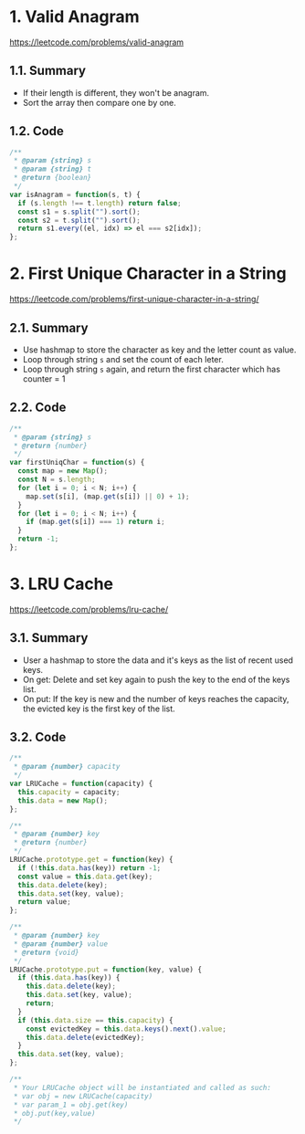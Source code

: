 # 1. Valid Anagram

https://leetcode.com/problems/valid-anagram

## 1.1. Summary

- If their length is different, they won't be anagram.
- Sort the array then compare one by one.

## 1.2. Code

```js
/**
 * @param {string} s
 * @param {string} t
 * @return {boolean}
 */
var isAnagram = function(s, t) {
  if (s.length !== t.length) return false;
  const s1 = s.split("").sort();
  const s2 = t.split("").sort();
  return s1.every((el, idx) => el === s2[idx]);
};
```

# 2. First Unique Character in a String

https://leetcode.com/problems/first-unique-character-in-a-string/

## 2.1. Summary

- Use hashmap to store the character as key and the letter count as value.
- Loop through string `s` and set the count of each leter.
- Loop through string `s` again, and return the first character which has counter = 1

## 2.2. Code

```js
/**
 * @param {string} s
 * @return {number}
 */
var firstUniqChar = function(s) {
  const map = new Map();
  const N = s.length;
  for (let i = 0; i < N; i++) {
    map.set(s[i], (map.get(s[i]) || 0) + 1);
  }
  for (let i = 0; i < N; i++) {
    if (map.get(s[i]) === 1) return i;
  }
  return -1;
};
```

# 3. LRU Cache

https://leetcode.com/problems/lru-cache/

## 3.1. Summary

- User a hashmap to store the data and it's keys as the list of recent used keys.
- On get: Delete and set key again to push the key to the end of the keys list.
- On put: If the key is new and the number of keys reaches the capacity, the evicted key is the first key of the list.

## 3.2. Code

```js
/**
 * @param {number} capacity
 */
var LRUCache = function(capacity) {
  this.capacity = capacity;
  this.data = new Map();
};

/**
 * @param {number} key
 * @return {number}
 */
LRUCache.prototype.get = function(key) {
  if (!this.data.has(key)) return -1;
  const value = this.data.get(key);
  this.data.delete(key);
  this.data.set(key, value);
  return value;
};

/**
 * @param {number} key
 * @param {number} value
 * @return {void}
 */
LRUCache.prototype.put = function(key, value) {
  if (this.data.has(key)) {
    this.data.delete(key);
    this.data.set(key, value);
    return;
  }
  if (this.data.size == this.capacity) {
    const evictedKey = this.data.keys().next().value;
    this.data.delete(evictedKey);
  }
  this.data.set(key, value);
};

/**
 * Your LRUCache object will be instantiated and called as such:
 * var obj = new LRUCache(capacity)
 * var param_1 = obj.get(key)
 * obj.put(key,value)
 */
```
